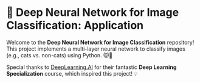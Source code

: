 # 🧠 Deep Neural Network for Image Classification: Application

Welcome to the **Deep Neural Network for Image Classification** repository! This project implements a multi-layer neural network to classify images (e.g., cats vs. non-cats) using Python. 🐱📸

Special thanks to [DeepLearning.AI](https://www.deeplearning.ai/courses/deep-learning-specialization/) for their fantastic **Deep Learning Specialization** course, which inspired this project! 💡
